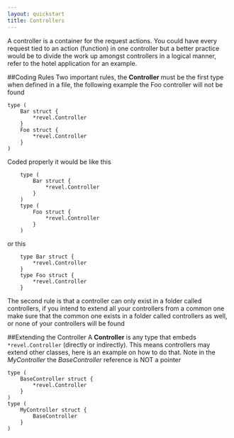 ```yaml
---
layout: quickstart
title: Controllers
--- 
```


A controller is a container for the request actions. You could have every request tied to an action (function) in one controller
but a better practice would be to divide the work up amongst controllers in a logical manner, 
refer to the hotel application for an example.


##Coding Rules
Two important rules, the **Controller** must be the first type when defined in a file, the following example the Foo 
controller will not be found

	type (
		Bar struct {
			*revel.Controller
		}
		Foo struct {
			*revel.Controller
		}
	)

Coded properly it would be like this

		type (
			Bar struct {
				*revel.Controller
			}
		)
		type (
			Foo struct {
				*revel.Controller
			}
		)

or this

		type Bar struct {
			*revel.Controller
		}
		type Foo struct {
			*revel.Controller
		}

The second rule is that a controller can only exist in a folder called controllers, if you intend to extend all your controllers
from a common one make sure that the common one exists in a folder called controllers as well, or none of your controllers
will be found

##Extending the Controller
A **Controller** is any type that embeds `*revel.Controller` (directly or indirectly).
This means controllers may extend other classes, here is an example on how to do that. Note in the *MyController* the 
*BaseController* reference is NOT a pointer

	type (
		BaseController struct {
			*revel.Controller
		}
	)
	type (
		MyController struct {
			BaseController
		}
	)
